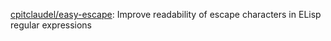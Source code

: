 

[cpitclaudel/easy-escape](https://github.com/cpitclaudel/easy-escape): Improve readability of escape characters in ELisp regular expressions









